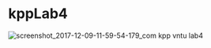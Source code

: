 # kppLab4

![screenshot_2017-12-09-11-59-54-179_com kpp vntu lab4](https://user-images.githubusercontent.com/21161653/33794834-710bf84c-dcdc-11e7-9919-5e55bb6221dc.png)
